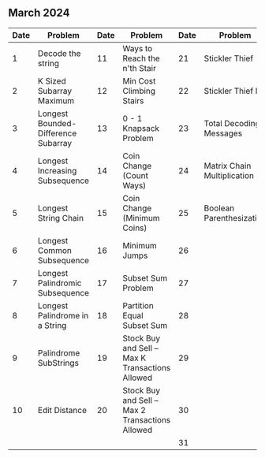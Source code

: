 ## March 2024

| Date | Problem                             | Date | Problem                                         | Date | Problem                     |
| ---- | ----------------------------------- | ---- | ----------------------------------------------- | ---- | --------------------------- |
| 1    | Decode the string                   | 11   | Ways to Reach the n'th Stair                    | 21   | Stickler Thief              |
| 2    | K Sized Subarray Maximum            | 12   | Min Cost Climbing Stairs                        | 22   | Stickler Thief II           |
| 3    | Longest Bounded-Difference Subarray | 13   | 0 - 1 Knapsack Problem                          | 23   | Total Decoding Messages     |
| 4    | Longest Increasing Subsequence      | 14   | Coin Change (Count Ways)                        | 24   | Matrix Chain Multiplication |
| 5    | Longest String Chain                | 15   | Coin Change (Minimum Coins)                     | 25   | Boolean Parenthesization    |
| 6    | Longest Common Subsequence          | 16   | Minimum Jumps                                   | 26   |                             |
| 7    | Longest Palindromic Subsequence     | 17   | Subset Sum Problem                              | 27   |                             |
| 8    | Longest Palindrome in a String      | 18   | Partition Equal Subset Sum                      | 28   |                             |
| 9    | Palindrome SubStrings               | 19   | Stock Buy and Sell – Max K Transactions Allowed | 29   |                             |
| 10   | Edit Distance                       | 20   | Stock Buy and Sell – Max 2 Transactions Allowed | 30   |                             |
|      |                                     |      |                                                 | 31   |                             |
